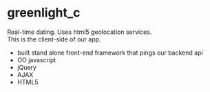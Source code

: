 greenlight_c
============
Real-time dating. Uses html5 geolocation services.  
This is the client-side of our app.
  - built stand alone front-end framework that pings our backend api
  - OO javascript
  - jQuery
  - AJAX
  - HTML5


